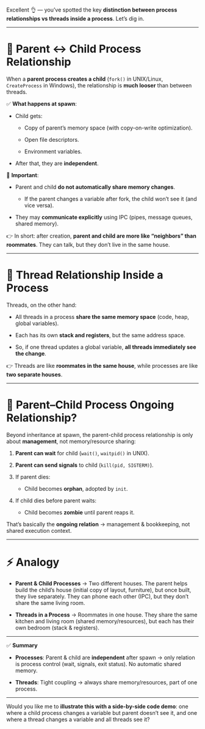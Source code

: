 Excellent 👌 — you’ve spotted the key **distinction between process relationships vs threads inside a process**. Let’s dig in.

---

# 🔹 Parent ↔ Child Process Relationship

When a **parent process creates a child** (`fork()` in UNIX/Linux, `CreateProcess` in Windows), the relationship is **much looser** than between threads.

✅ **What happens at spawn**:

- Child gets:
    
    - Copy of parent’s memory space (with copy-on-write optimization).
        
    - Open file descriptors.
        
    - Environment variables.
        
- After that, they are **independent**.
    

📌 **Important**:

- Parent and child **do not automatically share memory changes**.
    
    - If the parent changes a variable after fork, the child won’t see it (and vice versa).
        
- They may **communicate explicitly** using IPC (pipes, message queues, shared memory).
    

👉 In short: after creation, **parent and child are more like “neighbors” than roommates**. They can talk, but they don’t live in the same house.

---

# 🔹 Thread Relationship Inside a Process

Threads, on the other hand:

- All threads in a process **share the same memory space** (code, heap, global variables).
    
- Each has its own **stack and registers**, but the same address space.
    
- So, if one thread updates a global variable, **all threads immediately see the change**.
    

👉 Threads are like **roommates in the same house**, while processes are like **two separate houses**.

---

# 🔹 Parent–Child Process Ongoing Relationship?

Beyond inheritance at spawn, the parent-child process relationship is only about **management**, not memory/resource sharing:

1. **Parent can wait** for child (`wait()`, `waitpid()` in UNIX).
    
2. **Parent can send signals** to child (`kill(pid, SIGTERM)`).
    
3. If parent dies:
    
    - Child becomes **orphan**, adopted by `init`.
        
4. If child dies before parent waits:
    
    - Child becomes **zombie** until parent reaps it.
        

That’s basically the **ongoing relation** → management & bookkeeping, not shared execution context.

---

# ⚡ Analogy

- **Parent & Child Processes** → Two different houses. The parent helps build the child’s house (initial copy of layout, furniture), but once built, they live separately. They can phone each other (IPC), but they don’t share the same living room.
    
- **Threads in a Process** → Roommates in one house. They share the same kitchen and living room (shared memory/resources), but each has their own bedroom (stack & registers).
    

---

✅ **Summary**

- **Processes**: Parent & child are **independent** after spawn → only relation is process control (wait, signals, exit status). No automatic shared memory.
    
- **Threads**: Tight coupling → always share memory/resources, part of one process.
    

---

Would you like me to **illustrate this with a side-by-side code demo**: one where a child process changes a variable but parent doesn’t see it, and one where a thread changes a variable and all threads see it?